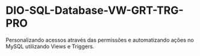 # DIO-SQL-Database-VW-GRT-TRG-PRO
Personalizando acessos através das permissões e automatizando ações no MySQL utilizando Views e Triggers.
